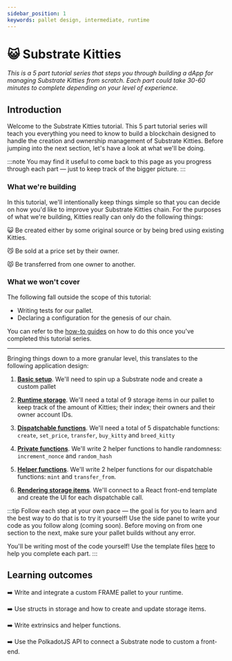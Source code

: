 ```yaml
---
sidebar_position: 1
keywords: pallet design, intermediate, runtime
---
```


# 😺 Substrate Kitties

_This is a 5 part tutorial series that steps you through building a dApp for managing Substrate Kitties from scratch. Each part
could take 30-60 minutes to complete depending on your level of experience._

## Introduction

Welcome to the Substrate Kitties tutorial. This 5 part tutorial series will teach you everything you need to know to build a blockchain designed to handle the creation and ownership management of Substrate Kitties. Before jumping into the next section, let's have a look at what we'll be doing.

:::note
You may find it useful to come back to this page
as you progress through each part &mdash; just to keep track of the bigger picture.
:::

### What we're building

In this tutorial, we'll intentionally keep things simple so that you can decide on how you'd like to improve your Substrate Kitties chain. For the purposes of what we're building, Kitties really can only do the following things:

:smiley_cat: Be created either by some original source or by being bred using existing Kitties.

:smirk_cat: Be sold at a price set by their owner.

:pouting_cat: Be transferred from one owner to another.

### What we won't cover

The following fall outside the scope of this tutorial:

 - Writing tests for our pallet.
 - Declaring a configuration for the genesis of our chain.

 You can refer to the [how-to guides](/docs/intro) on how to do this once you've completed this tutorial series.

---

Bringing things down to a more granular level, this translates to the following application design:

1. [**Basic setup**](/docs/Tutorials/Kitties/basic-setup). We'll need to spin up a Substrate node and create a custom pallet

2. [**Runtime storage**](/docs/Tutorials/Kitties/basic-setup). We'll need a total of 9 storage items in our pallet to keep track of the amount of Kitties; their index; their owners and their
   owner account IDs.

3. [**Dispatchable functions**](/docs/Tutorials/Kitties/dispatchables-and-events). We'll need a total of 5 dispatchable functions: `create`, `set_price`, `transfer`, `buy_kitty` and `breed_kitty`

4. [**Private functions**](/docs/Tutorials/Kitties/create-kitties). We'll write 2 helper functions to handle randomness: `increment_nonce` and `random_hash`

5. [**Helper functions**](/docs/Tutorials/Kitties/interacting-functions). We'll write 2 helper functions for our dispatchable functions: `mint` and `transfer_from`.

6. [**Rendering storage items**](/docs/Tutorials/Kitties/kitties-frontend). We'll connect to a React front-end template and create the UI for each dispatchable call.

:::tip
Follow each step at your own pace &mdash; the goal is for you to learn and the best way to do that is to try it yourself!
Use the side panel to write your code as you follow along (coming soon). Before moving on from one section to the next, make sure your pallet
builds without any error.

You'll be writing most of the code yourself! Use the template files [here](https://github.com/substrate-developer-hub/substrate-how-to-guides/tree/main/static/code/kitties-tutorial)
to help you complete each part.
:::

## Learning outcomes

:arrow_right: Write and integrate a custom FRAME pallet to your runtime.

:arrow_right: Use structs in storage and how to create and update storage items.

:arrow_right: Write extrinsics and helper functions.

:arrow_right: Use the PolkadotJS API to connect a Substrate node to custom a front-end.

<!-- ## Steps

### [1. Basic set-up](basic-setup)

- Create a pallet and integrate it to your runtime
- Include a simple storage items to keep track of all Kitties
- Build and check your pallet

### [2. Create unique Kitties and their storage items](create-kitties)

- Write a struct to store details about our Kitties
- Implement the Randomness trait to create unique Kitties
- Use `StorageValue` and `StorageMap` to create the remainingn of your pallet's storage items

### [3. Dispatchables and Events](extrinsics-and-events)
- Write a dispatchable that updates runtime storage using a helper function
- Write and use pallet Events

### [4. Interacting with your Kitties](interacting-functions)

- Write a dispatchable to set the price for a Kitty
- Create a transfer capabilities for a Kitty
- Write a dispatchable to buy a Kitty
- Write a dispatchable to breed two Kitties

### [5. Viewing Kitties in a UI](kitties-frontend)

- Connect your chain to the Substrate front-end template
- Use PolkadotJS API to customize the frontend
- Interact with your chain
 -->
